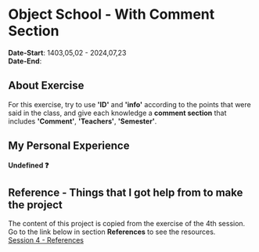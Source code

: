 # Object School - With Comment Section
**Date-Start**: 1403,05,02 - 2024,07,23<br>
**Date-End**: <br>

## About Exercise
For this exercise, try to use **'ID'** and **'info'** according to the points that were said in the class, and give each knowledge a **comment section** that includes **'Comment'**, **'Teachers'**, **'Semester'**.

## My Personal Experience
**Undefined ❓**

## Reference - Things that I got help from to make the project
The content of this project is copied from the exercise of the 4th session. Go to the link below in section **References** to see the resources.<br>
[Session 4 - References](https://github.com/amirhossein-github/teacher-khateri/tree/main/courses/course-1/session-4/exercise/README.md#reference---things-that-i-got-help-from-to-make-the-project)